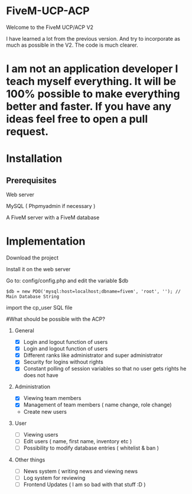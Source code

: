 # FiveM-UCP-ACP

Welcome to the FiveM UCP/ACP V2

I have learned a lot from the previous version.
And try to incorporate as much as possible in the V2.
The code is much clearer.
# I am not an application developer I teach myself everything. It will be 100% possible to make everything better and faster. If you have any ideas feel free to open a pull request.

# Installation

## Prerequisites
Web server

MySQL ( Phpmyadmin if necessary ) 

A FiveM server with a FiveM database

# Implementation

Download the project

Install it on the web server

Go to: config/config.php and edit the variable $db

```$db = new PDO('mysql:host=localhost;dbname=fivem', 'root', ''); // Main Database String```

import the cp_user SQL file

#What should be possible with the ACP?

1. General
   - [x] Login and logout function of users
   - [x] Login and logout function of users
   - [x] Different ranks like administrator and super administrator
   - [x] Security for logins without rights
   - [x] Constant polling of session variables so that no user gets rights he does not have
   
2. Administration
   - [x] Viewing team members
   - [x] Management of team members ( name change, role change)
   - Create new users
   
3. User
   - [ ] Viewing users
   - [ ] Edit users ( name, first name, inventory etc )
   - [ ] Possibility to modify database entries ( whitelist & ban )
   
4. Other things
   - [ ] News system ( writing news and viewing news
   - [ ] Log system for reviewing
   - [ ] Frontend Updates ( I am so bad with that stuff :D )
